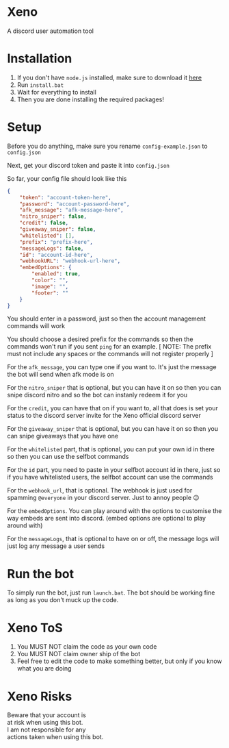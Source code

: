 # Xeno
A discord user automation tool

# Installation
1. If you don't have `node.js` installed, make sure to download it [here](https://nodejs.org/en/)
2. Run `install.bat`
3. Wait for everything to install
4. Then you are done installing the required packages!

# Setup
Before you do anything, make sure you rename `config-example.json` to `config.json`

Next, get your discord token and paste it into `config.json`

So far, your config file should look like this
```json
{
    "token": "account-token-here",
    "password": "account-password-here",
    "afk_message": "afk-message-here",
    "nitro_sniper": false,
    "credit": false,
    "giveaway_sniper": false,
    "whitelisted": [],
    "prefix": "prefix-here",
    "messageLogs": false,
    "id": "account-id-here",
    "webhookURL": "webhook-url-here",
    "embedOptions": {
        "enabled": true,
        "color": "",
        "image": "",
        "footer": ""
    }
}
```

You should enter in a password, just so then the account management commands will work

You should choose a desired prefix for the commands so then the commands won't run if you sent `ping` for an example.
[ NOTE: The prefix must not include any spaces or the commands will not register properly ]

For the `afk_message`, you can type one if you want to. It's just the message the bot will send when afk mode is on

For the `nitro_sniper` that is optional, but you can have it on so then you can snipe discord nitro and so the bot can instanly redeem it for you

For the `credit`, you can have that on if you want to, all that does is set your status to the discord server invite for the Xeno official discord server

For the `giveaway_sniper` that is optional, but you can have it on so then you can snipe giveaways that you have one

For the `whitelisted` part, that is optional, you can put your own id in there so then you can use the selfbot commands

For the `id` part, you need to paste in your selfbot account id in there, just so if you have whitelisted users, the selfbot account can use the commands

For the `webhook_url`, that is optional. The webhook is just used for spamming `@everyone` in your discord server. Just to annoy people :wink:

For the `embedOptions`. You can play around with the options to customise the way embeds are sent into discord. (embed options are optional to play around with)

For the `messageLogs`, that is optional to have on or off, the message logs will just log any message a user sends

# Run the bot

To simply run the bot, just run `launch.bat`. The bot should be working fine as long as you don't muck up the code.

# Xeno ToS

1. You MUST NOT claim the code as your own code
2. You MUST NOT claim owner ship of the bot
3. Feel free to edit the code to make something better, but only if you know what you are doing

# Xeno Risks

Beware that your account is\
at risk when using this bot.\
I am not responsible for any\
actions taken when using this bot.